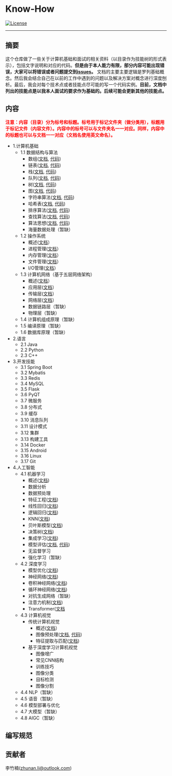 # Know-How

<p align="lift">
  <a href="https://opensource.org/licenses/MIT"><img src="https://img.shields.io/badge/License-MIT-4caf50.svg" alt="License"></a>
</a>
</p>

---

## 摘要

这个仓库做了一些关于计算机基础和面试的相关资料（以目录作为技能树的形式表示），包括文字说明和对应的代码。**但是由于本人能力有限，部分内容可能出现错误，大家可以将错误或者问题提交到[issues](https://github.com/lizhunan/know-how/issues)。** 文档的主要主要逻辑是罗列基础概念。然后我会结合自己在以前的工作中遇到的问题以及解决方案对概念进行深度刨析。最后，我会对每个技术点或者技能点尽可能的写一个代码实例。**目前，文档中列出的技能点是以我本人面试的要求作为基础的。后续可能会更新其他的技能点。**

## 内容

<b style='color: #FF0000'>注意：内容（目录）分为标号和标题。标号用于标记文件夹（做分类用），标题用于标记文件（内容文件）。内容中的标号可以与文件夹名一一对应。同样，内容中的标题也可以与文档一一对应（文档名使用英文命名）。</b>

- 1.计算机基础
    - 1.1 数据结构与算法
        - 数组([文档](docs/1/1.1/array.md), [代码](code/1/1.1/array/README.md))
        - 链表([文档](docs/1/1.1/link.md), [代码](code/1/1.1/link/README.md))
        - 栈([文档](docs/1/1.1/stack.md), [代码](code/1/1.1/stack/README.md))
        - 队列([文档](docs/1/1.1/queue.md), [代码](code/1/1.1/queue/README.md))
        - 树([文档](docs/1/1.1/tree.md), [代码](code/1/1.1/tree/README.md))
        - 图([文档](docs/1/1.1/graph.md), [代码](code/1/1.1/graph/graph.py))
        - 字符串算法([文档](docs/1/1.1/string.md), [代码](code/1/1.1/string/string.cpp))
        - 哈希表([文档](docs/1/1.1/hash-table.md), [代码](code/1/1.1/hash-table/README.md))
        - 排序算法([文档](docs/1/1.1/sort.md), [代码]())
        - 查找算法([文档](docs/1/1.1/searching.md), [代码]())
        - 算法思想([文档](docs/1/1.1/algorithm.md), [代码]())
        - 海量数据处理（暂缺）
    - 1.2 操作系统
        - 概述([文档](docs/1/1.2/overview.md)）
        - 进程管理([文档](docs/1/1.2/process.md)）
        - 内存管理([文档](docs/1/1.2/memory.md)）
        - 文件管理([文档](docs/1/1.2/file-system.md)）
        - I/O管理([文档](docs/1/1.2/input-output.md)）
    - 1.3 计算机网络（基于五层网络架构）
        - 概述([文档](docs/1/1.3/overview.md)）
        - 应用层([文档](docs/1/1.3/application_layer.md)）
        - 传输层([文档](docs/1/1.3/transfer_layer.md)）
        - 网络层([文档](docs/1/1.3/network_layer.md)）
        - 数据链路层（暂缺）
        - 物理层（暂缺）
    - 1.4 计算机组成原理（暂缺）
    - 1.5 编译原理（暂缺）
    - 1.6 数据库原理（暂缺）
- 2.语言
    - 2.1 Java
    - 2.2 Python
    - 2.3 C++
- 3.开发技能
    - 3.1 Spring Boot
    - 3.2 Mybatis
    - 3.3 Redis
    - 3.4 MySQL
    - 3.5 Flask
    - 3.6 PyQT
    - 3.7 微服务
	- 3.8 分布式
	- 3.9 缓存
	- 3.10 消息队列
	- 3.11 设计模式
	- 3.12 集群
	- 3.13 构建工具
	- 3.14 Docker
	- 3.15 Android
	- 3.16 Linux
	- 3.17 Git
- 4.人工智能
    - 4.1 机器学习
        - 概述([文档](docs/4/4.1/overview.md))
        - 数据分析
        - 数据预处理
        - 特征工程([文档](docs/4/4.1/feature_engineering.md))
        - 线性回归([文档](docs/4/4.1/linear_regression.md))
        - 逻辑回归([文档](docs/4/4.1/logistic_regression.md))
        - KNN([文档](docs/4/4.1/knn.md))
        - 贝叶斯模型([文档](docs/4/4.1/naive_bayes_classifier.md))
        - 决策树([文档](docs/4/4.1/decision_tree.md))
        - 集成学习([文档](docs/4/4.1/ensemble_learning.md))
        - 模型评估([文档](docs/4/4.1/evaluation.md), [代码](code/4/4.1//evaluation.ipynb))
        - 无监督学习
        - 强化学习（暂缺）
    - 4.2 深度学习
        - 模型优化([文档](docs/4/4.2/optimization.md))
        - 神经网络([文档](docs/4/4.2/neural_network.md))
        - 卷积神经网络([文档](docs/4/4.2/cnn.md))
        - 循环神经网络([文档](docs/4/4.2/rnn.md))
        - 对抗生成网络（暂缺）
        - 注意力机制([文档](docs/4/4.2/attention_mechanism.md))
        - Transformer([文档](docs/4/4.2/transformer.md)
    - 4.3 计算机视觉
        - 传统计算机视觉
            - 概述([文档](docs/4/4.3/overview.md)）
            - 图像预处理([文档](docs/4/4.3/preprocessing_td.md), [代码](code/4/4.3/README.md))
            - 特征提取与匹配([文档](docs/4/4.3/feature_td.md))
        - 基于深度学习计算机视觉
            - 图像增广
            - 常见CNN结构
            - 训练技巧
            - 图像分类
            - 目标检测
            - 图像分割
    - 4.4 NLP（暂缺）
    - 4.5 语音（暂缺）
    - 4.6 模型部署与优化
    - 4.7 大模型（暂缺）
    - 4.8 AIGC（暂缺）

## 编写规范

## 贡献者

李竹楠(zhunan.li@outlook.com)